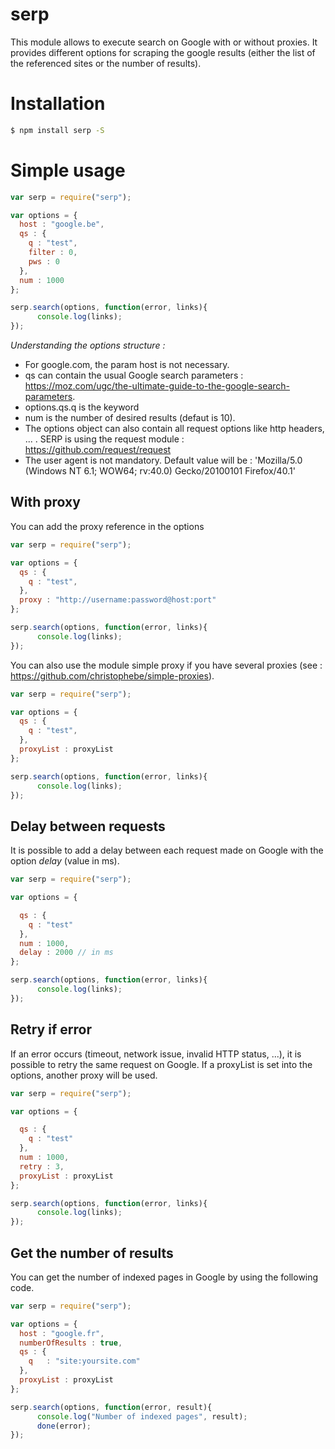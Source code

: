 # serp

This module allows to execute search on Google with or without proxies.
It provides different options for scraping the google results (either the list of the referenced sites or the number of results).


# Installation

``` bash
$ npm install serp -S
```


# Simple usage

``` javascript
var serp = require("serp");

var options = {
  host : "google.be",
  qs : {
    q : "test",
    filter : 0,
    pws : 0
  },
  num : 1000
};

serp.search(options, function(error, links){
      console.log(links);
});
```

*Understanding the options structure :*
- For google.com, the param host is not necessary.
- qs can contain the usual Google search parameters : https://moz.com/ugc/the-ultimate-guide-to-the-google-search-parameters.
- options.qs.q is the keyword
- num is the number of desired results (defaut is 10).
- The options object can also contain all request options like http headers, ... . SERP is using the request module :  https://github.com/request/request
- The user agent is not mandatory. Default value will be : 'Mozilla/5.0 (Windows NT 6.1; WOW64; rv:40.0) Gecko/20100101 Firefox/40.1'


## With proxy

You can add the proxy reference in the options

``` javascript
var serp = require("serp");

var options = {
  qs : {
    q : "test",
  },
  proxy : "http://username:password@host:port"  
};

serp.search(options, function(error, links){
      console.log(links);
});
```

You can also use the module simple proxy if you have several proxies (see : https://github.com/christophebe/simple-proxies).

``` javascript
var serp = require("serp");

var options = {
  qs : {
    q : "test",
  },
  proxyList : proxyList
};

serp.search(options, function(error, links){
      console.log(links);
});
```

## Delay between requests

It is possible to add a delay between each request made on Google with the option *delay* (value in ms).


``` javascript
var serp = require("serp");

var options = {

  qs : {
    q : "test"
  },
  num : 1000,
  delay : 2000 // in ms
};

serp.search(options, function(error, links){
      console.log(links);
});
```

## Retry if error

If an error occurs (timeout, network issue, invalid HTTP status, ...), it is possible to retry the same request on Google. If a proxyList is set into the options, another proxy will be used.

``` javascript
var serp = require("serp");

var options = {

  qs : {
    q : "test"
  },
  num : 1000,
  retry : 3,
  proxyList : proxyList
};

serp.search(options, function(error, links){
      console.log(links);
});
```

## Get the number of results

You can get the number of indexed pages in Google by using the following code.


``` javascript
var serp = require("serp");

var options = {
  host : "google.fr",
  numberOfResults : true,
  qs : {
    q   : "site:yoursite.com"
  },
  proxyList : proxyList
};

serp.search(options, function(error, result){
      console.log("Number of indexed pages", result);
      done(error);
});
```
